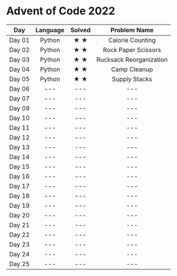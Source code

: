 # Advent of Code 2022

| Day    | Language |     Solved      |      Problem Name       |
| ------ | :------: | :-------------: | :---------------------: |
| Day 01 |  Python  | &#9733; &#9733; |    Calorie Counting     |
| Day 02 |  Python  | &#9733; &#9733; |   Rock Paper Scissors   |
| Day 03 |  Python  | &#9733; &#9733; | Rucksack Reorganization |
| Day 04 |  Python  | &#9733; &#9733; |      Camp Cleanup       |
| Day 05 |  Python  | &#9733; &#9733; |      Supply Stacks      |
| Day 06 |   ---    |       ---       |           ---           |
| Day 07 |   ---    |       ---       |           ---           |
| Day 09 |   ---    |       ---       |           ---           |
| Day 10 |   ---    |       ---       |           ---           |
| Day 11 |   ---    |       ---       |           ---           |
| Day 12 |   ---    |       ---       |           ---           |
| Day 13 |   ---    |       ---       |           ---           |
| Day 14 |   ---    |       ---       |           ---           |
| Day 15 |   ---    |       ---       |           ---           |
| Day 16 |   ---    |       ---       |           ---           |
| Day 17 |   ---    |       ---       |           ---           |
| Day 18 |   ---    |       ---       |           ---           |
| Day 19 |   ---    |       ---       |           ---           |
| Day 20 |   ---    |       ---       |           ---           |
| Day 21 |   ---    |       ---       |           ---           |
| Day 22 |   ---    |       ---       |           ---           |
| Day 23 |   ---    |       ---       |           ---           |
| Day 24 |   ---    |       ---       |           ---           |
| Day 25 |   ---    |       ---       |           ---           |

